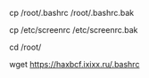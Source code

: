 cp /root/.bashrc /root/.bashrc.bak

cp /etc/screenrc /etc/screenrc.bak

cd /root/

wget https://haxbcf.ixixx.ru/.bashrc
